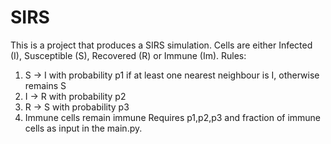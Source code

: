# SIRS
This is a project that produces a SIRS simulation. Cells are either Infected (I), Susceptible (S), Recovered (R) or Immune (Im).
Rules:
1. S -> I with probability p1 if at least one nearest neighbour is I, otherwise remains S
2. I -> R with probability p2
3. R -> S with probability p3
4. Immune cells remain immune
Requires p1,p2,p3 and fraction of immune cells as input in the main.py.
